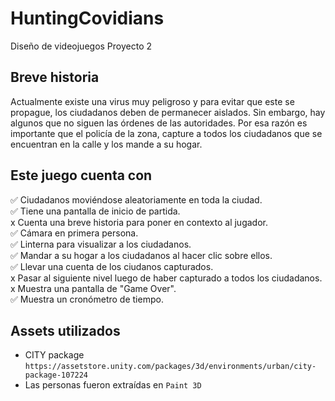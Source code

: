 # HuntingCovidians
Diseño de videojuegos
Proyecto 2

## Breve historia
Actualmente existe una virus muy peligroso y para evitar que este se propague, los ciudadanos deben de permanecer aislados. Sin embargo, hay algunos que no siguen las órdenes de las autoridades. Por esa razón es importante que el policía de la zona, capture a todos los ciudadanos que se encuentran en la calle y los mande a su hogar. 

## Este juego cuenta con
✅ Ciudadanos moviéndose aleatoriamente en toda la ciudad.<br/>
✅ Tiene una pantalla de inicio de partida.<br/>
x Cuenta una breve historia para poner en contexto al jugador.<br/>
✅ Cámara en primera persona.<br/>
✅ Linterna para visualizar a los ciudadanos.<br/>
✅ Mandar a su hogar a los ciudadanos al hacer clic sobre ellos.<br/>
✅ Llevar una cuenta de los ciudanos capturados.<br/>
x Pasar al siguiente nivel luego de haber capturado a todos los ciudadanos.<br/>
x Muestra una pantalla de "Game Over".<br/> 
✅ Muestra un cronómetro de tiempo.<br/>

## Assets utilizados
- CITY package `https://assetstore.unity.com/packages/3d/environments/urban/city-package-107224`
- Las personas fueron extraídas en `Paint 3D`
